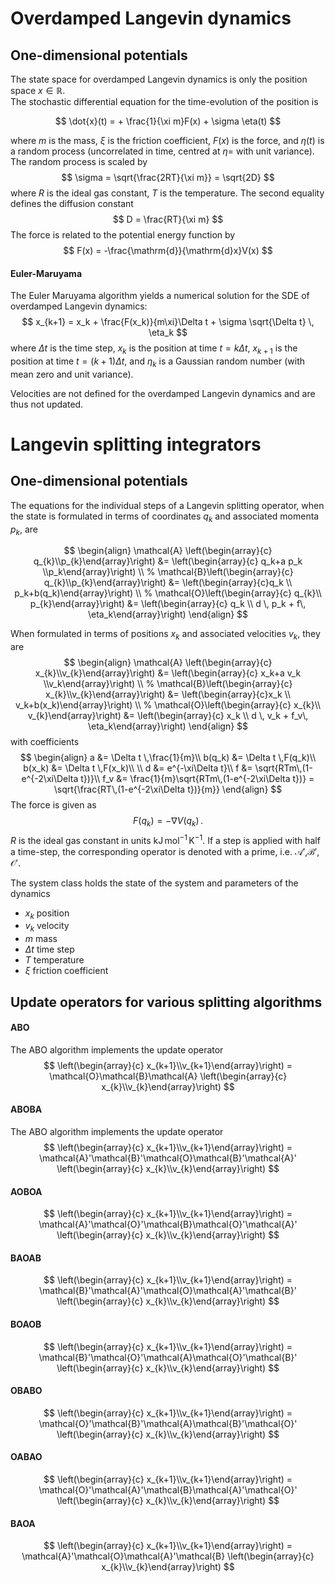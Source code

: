 
# Overdamped Langevin dynamics
## One-dimensional potentials
The state space for overdamped Langevin dynamics is only the position space $x\in \mathbb{R}$.  
The stochastic differential equation for the time-evolution of the position is

$$
	\dot{x}(t) = + \frac{1}{\xi m}F(x) + \sigma \eta(t)
$$

where $m$ is the mass, $\xi$ is the friction coefficient, $F(x)$ is the force, and $\eta(t)$ is a random process (uncorrelated in time, centred at $\eta=$ with unit variance). The random process is scaled by 
$$
	\sigma = \sqrt{\frac{2RT}{\xi m}} = \sqrt{2D}
$$where $R$ is the ideal gas constant, $T$ is the temperature. The second equality defines the diffusion constant
$$
	D = \frac{RT}{\xi m}
$$
The force is related to the potential energy function by 
$$
	F(x) = -\frac{\mathrm{d}}{\mathrm{d}x}V(x)
$$
#### Euler-Maruyama
The Euler Maruyama algorithm yields a numerical solution for the SDE of overdamped Langevin dynamics: 
$$
	x_{k+1} = x_k + \frac{F(x_k)}{m\xi}\Delta t + \sigma \sqrt{\Delta t} \, \eta_k
$$
where $\Delta t$ is the time step, $x_k$ is the position at time $t=k\Delta t$, $x_{k+1}$ is the position at time $t=(k+1)\Delta t$, and $\eta_k$ is a Gaussian random number (with mean zero and unit variance).

Velocities are not defined for the overdamped Langevin dynamics and are thus not updated.

# Langevin splitting integrators

## One-dimensional potentials
The equations for the individual steps of a Langevin splitting operator, when the state is formulated in terms of coordinates $q_k$ and associated momenta $p_k$, are

$$
\begin{align}
\mathcal{A} \left(\begin{array}{c} q_{k}\\p_{k}\end{array}\right) 
&= \left(\begin{array}{c} q_k+a p_k \\p_k\end{array}\right) \\
%
\mathcal{B}\left(\begin{array}{c} q_{k}\\p_{k}\end{array}\right) 
     &= \left(\begin{array}{c}q_k \\ p_k+b(q_k)\end{array}\right) \\ 
%
\mathcal{O}\left(\begin{array}{c} q_{k}\\ p_{k}\end{array}\right) 
     &= \left(\begin{array}{c} q_k \\ d \, p_k + f\, \eta_k\end{array}\right)
\end{align}
$$

When formulated in terms of positions $x_k$ and associated velocities $v_k$, they are
$$
\begin{align}
\mathcal{A} \left(\begin{array}{c} x_{k}\\v_{k}\end{array}\right) 
&= \left(\begin{array}{c} x_k+a v_k \\v_k\end{array}\right) \\
%
\mathcal{B}\left(\begin{array}{c} x_{k}\\v_{k}\end{array}\right) 
     &= \left(\begin{array}{c}x_k \\ v_k+b(x_k)\end{array}\right) \\ 
%
\mathcal{O}\left(\begin{array}{c} x_{k}\\ v_{k}\end{array}\right) 
     &= \left(\begin{array}{c} x_k \\ d \, v_k + f_v\, \eta_k\end{array}\right)
\end{align}
$$
with coefficients
$$
\begin{align}
a      &= \Delta t \,\frac{1}{m}\\
b(q_k) &= \Delta t \,F(q_k)\\
b(x_k) &= \Delta t \,F(x_k)\\ \\
d      &= e^{-\xi\Delta t}\\
f      &= \sqrt{RTm\,(1-e^{-2\xi\Delta t})}\\
f_v   &= \frac{1}{m}\sqrt{RTm\,(1-e^{-2\xi\Delta t})} = \sqrt{\frac{RT\,(1-e^{-2\xi\Delta t})}{m}} 
\end{align}
$$
The force is given as 
$$
F(q_k) = -\nabla V(q_k) \, .
$$
$R$ is the ideal gas constant in units $\mathrm{kJ}\,\mathrm{mol}^{-1}\, \mathrm{K}^{-1}$.
If a step is applied with half a time-step, the corresponding operator is denoted with a prime, i.e. $\mathcal{A}'$,$\mathcal{B}'$, $\mathcal{O}'$. 

The system class holds the state of the system and parameters of the dynamics
- $x_k$ position
- $v_k$ velocity
- $m$ mass
- $\Delta t$ time step
- $T$ temperature
- $\xi$ friction coefficient

## Update operators for various splitting algorithms
#### ABO
The ABO algorithm implements the update operator
$$
\left(\begin{array}{c} x_{k+1}\\v_{k+1}\end{array}\right) =
\mathcal{O}\mathcal{B}\mathcal{A} \left(\begin{array}{c} x_{k}\\v_{k}\end{array}\right) 
$$
#### ABOBA
The ABO algorithm implements the update operator
$$
\left(\begin{array}{c} x_{k+1}\\v_{k+1}\end{array}\right) =
\mathcal{A}'\mathcal{B}'\mathcal{O}\mathcal{B}'\mathcal{A}' \left(\begin{array}{c} x_{k}\\v_{k}\end{array}\right) 
$$
#### AOBOA
$$
\left(\begin{array}{c} x_{k+1}\\v_{k+1}\end{array}\right) =
\mathcal{A}'\mathcal{O}'\mathcal{B}\mathcal{O}'\mathcal{A}' \left(\begin{array}{c} x_{k}\\v_{k}\end{array}\right) 
$$
#### BAOAB
$$
\left(\begin{array}{c} x_{k+1}\\v_{k+1}\end{array}\right) =
\mathcal{B}'\mathcal{A}'\mathcal{O}\mathcal{A}'\mathcal{B}' \left(\begin{array}{c} x_{k}\\v_{k}\end{array}\right) 
$$

#### BOAOB
$$
\left(\begin{array}{c} x_{k+1}\\v_{k+1}\end{array}\right) =
\mathcal{B}'\mathcal{O}'\mathcal{A}\mathcal{O}'\mathcal{B}' \left(\begin{array}{c} x_{k}\\v_{k}\end{array}\right) 
$$
#### OBABO
$$
\left(\begin{array}{c} x_{k+1}\\v_{k+1}\end{array}\right) =
\mathcal{O}'\mathcal{B}'\mathcal{A}\mathcal{B}'\mathcal{O}' \left(\begin{array}{c} x_{k}\\v_{k}\end{array}\right) 
$$
#### OABAO
$$
\left(\begin{array}{c} x_{k+1}\\v_{k+1}\end{array}\right) =
\mathcal{O}'\mathcal{A}'\mathcal{B}\mathcal{A}'\mathcal{O}' \left(\begin{array}{c} x_{k}\\v_{k}\end{array}\right) 
$$
#### BAOA
$$
\left(\begin{array}{c} x_{k+1}\\v_{k+1}\end{array}\right) =
\mathcal{A}'\mathcal{O}\mathcal{A}'\mathcal{B} \left(\begin{array}{c} x_{k}\\v_{k}\end{array}\right) 
$$
